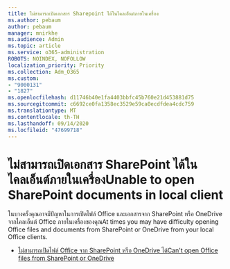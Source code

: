 ```yaml
---
title: ไม่สามารถเปิดเอกสาร Sharepoint ได้ในไคลเอ็นต์ภายในเครื่อง
ms.author: pebaum
author: pebaum
manager: mnirkhe
ms.audience: Admin
ms.topic: article
ms.service: o365-administration
ROBOTS: NOINDEX, NOFOLLOW
localization_priority: Priority
ms.collection: Adm_O365
ms.custom:
- "9000131"
- "1827"
ms.openlocfilehash: d11746b40e1fa4403bbfc45b760e21d453881d75
ms.sourcegitcommit: c6692ce0fa1358ec3529e59ca0ecdfdea4cdc759
ms.translationtype: MT
ms.contentlocale: th-TH
ms.lasthandoff: 09/14/2020
ms.locfileid: "47699718"
---
```

# <a name="unable-to-open-sharepoint-documents-in-local-client"></a><span data-ttu-id="01481-102">ไม่สามารถเปิดเอกสาร SharePoint ได้ในไคลเอ็นต์ภายในเครื่อง</span><span class="sxs-lookup"><span data-stu-id="01481-102">Unable to open SharePoint documents in local client</span></span>

<span data-ttu-id="01481-103">ในบางครั้งคุณอาจมีปัญหาในการเปิดไฟล์ Office และเอกสารจาก SharePoint หรือ OneDrive จากไคลเอ็นต์ Office ภายในเครื่องของคุณ</span><span class="sxs-lookup"><span data-stu-id="01481-103">At times you may have difficulty opening Office files and documents from SharePoint or OneDrive from your local Office clients.</span></span>

- [<span data-ttu-id="01481-104">ไม่สามารถเปิดไฟล์ Office จาก SharePoint หรือ OneDrive ได้</span><span class="sxs-lookup"><span data-stu-id="01481-104">Can't open Office files from SharePoint or OneDrive</span></span>](https://docs.microsoft.com/sharepoint/troubleshoot/administration/cant-open-office-files)
